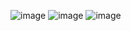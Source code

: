 ![image](https://github.com/user-attachments/assets/b3fba258-9c42-42ce-b4e2-a5a87c93c684)
![image](https://github.com/user-attachments/assets/bf607fbf-6923-454a-bec1-a270cff0b104)
![image](https://github.com/user-attachments/assets/4f1b83dc-0d15-45b3-8103-76199ca90be6)
